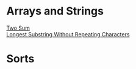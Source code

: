 # Arrays and Strings
[Two Sum](TwoSum.java)<br/>
[Longest Substring Without Repeating Characters](LongestSubstringWithoutRepeatingCharacters.java)

# Sorts


